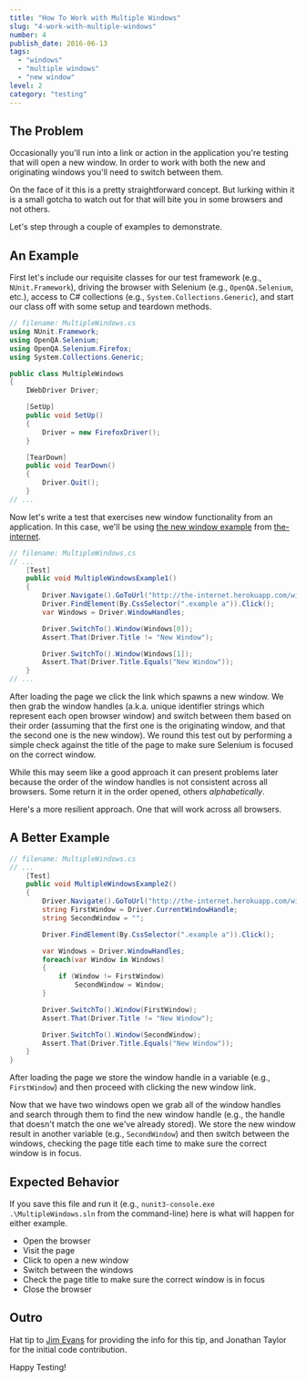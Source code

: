 ```yaml
---
title: "How To Work with Multiple Windows"
slug: "4-work-with-multiple-windows"
number: 4
publish_date: 2016-06-13
tags:
  - "windows"
  - "multiple windows"
  - "new window"
level: 2
category: "testing"
---
```


## The Problem

Occasionally you'll run into a link or action in the application you're testing that will open a new window. In order to work with both the new and originating windows you'll need to switch between them.

On the face of it this is a pretty straightforward concept. But lurking within it is a small gotcha to watch out for that will bite you in some browsers and not others.

Let's step through a couple of examples to demonstrate.

## An Example

First let's include our requisite classes for our test framework (e.g., `NUnit.Framework`), driving the browser with Selenium (e.g., `OpenQA.Selenium`, etc.), access to C# collections (e.g., `System.Collections.Generic`), and start our class off with some setup and teardown methods.

```csharp
// filename: MultipleWindows.cs
using NUnit.Framework;
using OpenQA.Selenium;
using OpenQA.Selenium.Firefox;
using System.Collections.Generic;

public class MultipleWindows
{
    IWebDriver Driver;

    [SetUp]
    public void SetUp()
    {
        Driver = new FirefoxDriver();
    }

    [TearDown]
    public void TearDown()
    {
        Driver.Quit();
    }
// ...
```

Now let's write a test that exercises new window functionality from an application. In this case, we'll be using [the new window example](http://the-internet.herokuapp.com/windows) from [the-internet](https://github.com/tourdedave/the-internet).

```csharp
// filename: MultipleWindows.cs
// ...
    [Test]
    public void MultipleWindowsExample1()
    {
        Driver.Navigate().GoToUrl("http://the-internet.herokuapp.com/windows");
        Driver.FindElement(By.CssSelector(".example a")).Click();
        var Windows = Driver.WindowHandles;

        Driver.SwitchTo().Window(Windows[0]);
        Assert.That(Driver.Title != "New Window");

        Driver.SwitchTo().Window(Windows[1]);
        Assert.That(Driver.Title.Equals("New Window"));
    }
// ...
```

After loading the page we click the link which spawns a new window. We then grab the window handles (a.k.a. unique identifier strings which represent each open browser window) and switch between them based on their order (assuming that the first one is the originating window, and that the second one is the new window). We round this test out by performing a simple check against the title of the page to make sure Selenium is focused on the correct window.

While this may seem like a good approach it can present problems later because the order of the window handles is not consistent across all browsers. Some return it in the order opened, others _alphabetically_.

Here's a more resilient approach. One that will work across all browsers.

## A Better Example

```csharp
// filename: MultipleWindows.cs
// ...
    [Test]
    public void MultipleWindowsExample2()
    {
        Driver.Navigate().GoToUrl("http://the-internet.herokuapp.com/windows");
        string FirstWindow = Driver.CurrentWindowHandle;
        string SecondWindow = "";

        Driver.FindElement(By.CssSelector(".example a")).Click();

        var Windows = Driver.WindowHandles;
        foreach(var Window in Windows)
        {
            if (Window != FirstWindow)
                SecondWindow = Window;
        }

        Driver.SwitchTo().Window(FirstWindow);
        Assert.That(Driver.Title != "New Window");

        Driver.SwitchTo().Window(SecondWindow);
        Assert.That(Driver.Title.Equals("New Window"));
    }
}
```

After loading the page we store the window handle in a variable (e.g., `FirstWindow`) and then proceed with clicking the new window link.

Now that we have two windows open we grab all of the window handles and search through them to find the new window handle (e.g., the handle that doesn't match the one we've already stored). We store the new window result in another variable (e.g., `SecondWindow`) and then switch between the windows, checking the page title each time to make sure the correct window is in focus.

## Expected Behavior

If you save this file and run it (e.g., `nunit3-console.exe .\MultipleWindows.sln` from the command-line) here is what will happen for either example.

+ Open the browser
+ Visit the page
+ Click to open a new window
+ Switch between the windows
+ Check the page title to make sure the correct window is in focus
+ Close the browser

## Outro

Hat tip to [Jim Evans](https://twitter.com/jimevansmusic) for providing the info for this tip, and Jonathan Taylor for the initial code contribution.

Happy Testing!
